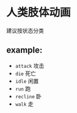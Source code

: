 # 人类肢体动画

建议按状态分类

## example:
- `attack` 攻击
- `die` 死亡
- `idle` 闲置
- `run` 跑
- `recline` 卧 
- `walk` 走